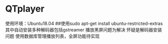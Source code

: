 # QTplayer
使用环境：Ubuntu18.04
##使用sudo apt-get install ubuntu-restricted-extras 其中自动安装多种解码器包括gstreamer
播放黑屏问题为解决 怀疑是解码器安装问题
使用数据库管理播放列表，全屏功能待实现
